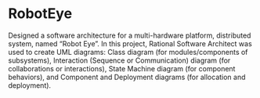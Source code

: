 # RobotEye
Designed a software architecture for a multi-hardware platform, distributed system, named “Robot Eye”. In this project, Rational Software Architect was used to create UML diagrams:  Class diagram (for modules/components of subsystems), Interaction (Sequence or Communication) diagram (for collaborations or interactions), State Machine diagram (for component behaviors), and Component and Deployment diagrams (for allocation and deployment).
